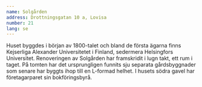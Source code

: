 ```yaml
---
name: Solgården
address: Drottningsgatan 10 a, Lovisa
number: 21
lang: se
---
```

Huset byggdes i början av 1800-talet och bland de första ägarna finns Kejserliga Alexander Universitetet i Finland, sedermera Helsingfors Universitet. Renoveringen av Solgården har framskridit i lugn takt, ett rum i taget. På tomten har det ursprungligen funnits sju separata gårdsbyggnader som senare har byggts ihop till en L-formad helhet. I husets södra gavel har företagarparet sin bokföringsbyrå.
